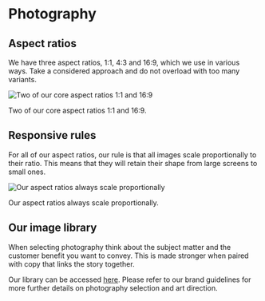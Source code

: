 # Photography

## Aspect ratios

We have three aspect ratios, 1:1, 4:3 and 16:9, which we use in various ways. Take a considered approach and do not overload with too many variants.

![Two of our core aspect ratios 1:1 and 16:9](https://user-images.githubusercontent.com/43471890/62045313-0037a600-b1fd-11e9-93b7-2250a4ac6e6c.png)

Two of our core aspect ratios 1:1 and 16:9.

## Responsive rules

For all of our aspect ratios, our rule is that all images scale proportionally to their ratio. This means that they will retain their shape from large screens to small ones.

![Our aspect ratios always scale proportionally](https://user-images.githubusercontent.com/43471890/62045417-2a896380-b1fd-11e9-817a-4ae34e985743.png)

Our aspect ratios always scale proportionally.

## Our image library

When selecting photography think about the subject matter and the customer benefit you want to convey. This is made stronger when paired with copy that links the story together.

Our library can be accessed [here](https://centrica.frontify.com/d/pDUbkrcf54Nh/our-assets). Please refer to our brand guidelines for more further details on photography selection and art direction.
